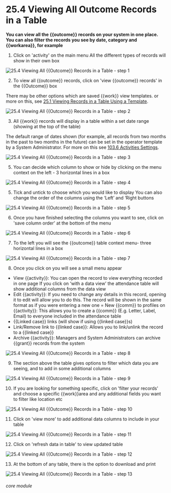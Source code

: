 # 25.4 Viewing All Outcome Records in a Table

**You can view all the {{outcome}} records on your system in one place. You can also filter the records you see by date, category and {{workarea}}, for example**

1. Click on &#039;activity&#039; on the main menu
All the different types of records will show in their own box

![25.4 Viewing All {{Outcome}} Records in a Table - step 1](25.4_Viewing_All_Outcome_Records_in_a_Table_im_1.png)

2. To view all {{outcome}} records, click on &#039;view {{outcome}} records&#039; in the {{Outcome}} box

There may be other options which are saved {{work}} view templates. or more on this, see [25.1 Viewing Records in a Table Using a Template](/help/index/p/25.1).

![25.4 Viewing All {{Outcome}} Records in a Table - step 2](25.4_Viewing_All_Outcome_Records_in_a_Table_im_2.png)

3. All {{work}} records will display in a table within a set date range (showing at the top of the table)

The default range of dates shown (for example, all records from two months in the past to two months in the future) can be set in the operator template by a System Administrator. For more on this see [103.6 Activities Settings](/help/index/p/103.6).

![25.4 Viewing All {{Outcome}} Records in a Table - step 3](25.4_Viewing_All_Outcome_Records_in_a_Table_im_3.png)

5. You can decide which column to show or hide by clicking on the menu context on the left - 3 horizontal lines in a box

![25.4 Viewing All {{Outcome}} Records in a Table - step 4](25.4_Viewing_All_Outcome_Records_in_a_Table_im_4.png)

5. Tick and untick to choose which you would like to display
You can also change the order of the columns using the ‘Left’ and ‘Right buttons

![25.4 Viewing All {{Outcome}} Records in a Table - step 5](25.4_Viewing_All_Outcome_Records_in_a_Table_im_5.png)

6. Once you have finished selecting the columns you want to see, click on &#039;save column order&#039; at the bottom of the menu

![25.4 Viewing All {{Outcome}} Records in a Table - step 6](25.4_Viewing_All_Outcome_Records_in_a_Table_im_6.png)

7. To the left you will see the {{outcome}} table context menu- three horizontal lines in a box

![25.4 Viewing All {{Outcome}} Records in a Table - step 7](25.4_Viewing_All_Outcome_Records_in_a_Table_im_7.png)

8. Once you click on you will see a small menu appear
- View {{activity}}: You can open the record to view everything recorded in one page
If you click on ‘with a data view’ the attendance table will show additional columns from the data view
- Edit {{activity}}: If you need to change any details in this record, opening it to edit will allow you to do this. The record will be shown in the same format as if you were entering a new one
= New {{comm}} to profiles on {{activity}}: This allows you to create a {{comm}} (E.g. Letter, Label, Email) to everyone included in the attendance table
- {{Linked case}} links (will show if using {{linked case}}s)
- Link/Remove link to {{linked case}}: Allows you to link/unlink the record to a {{linked case}}
- Archive {{activity}}: Managers and System Administrators can archive {{grant}} records from the system

![25.4 Viewing All {{Outcome}} Records in a Table - step 8](25.4_Viewing_All_Outcome_Records_in_a_Table_im_8.png)

9. The section above the table gives options to filter which data you are seeing, and to add in some additional columns

![25.4 Viewing All {{Outcome}} Records in a Table - step 9](25.4_Viewing_All_Outcome_Records_in_a_Table_im_9.png)

10. If you are looking for something specific, click on &#039;filter your records&#039; and choose a specific {{work}}area and any additional fields you want to filter like location etc

![25.4 Viewing All {{Outcome}} Records in a Table - step 10](25.4_Viewing_All_Outcome_Records_in_a_Table_im_10.png)

11. Click on &#039;view more&#039; to add additional data columns to include in your table

![25.4 Viewing All {{Outcome}} Records in a Table - step 11](25.4_Viewing_All_Outcome_Records_in_a_Table_im_11.png)

12. Click on &#039;refresh data in table&#039; to view updated table

![25.4 Viewing All {{Outcome}} Records in a Table - step 12](25.4_Viewing_All_Outcome_Records_in_a_Table_im_12.png)

13. At the bottom of any table, there is the option to download and print

![25.4 Viewing All {{Outcome}} Records in a Table - step 13](25.4_Viewing_All_Outcome_Records_in_a_Table_im_13.png)



###### core module
